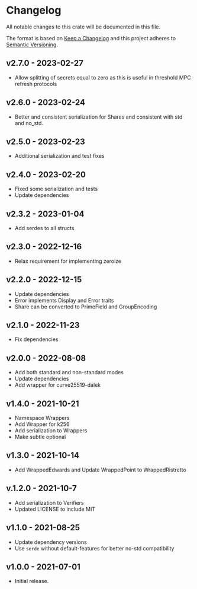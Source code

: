 # Changelog

All notable changes to this crate will be documented in this file.

The format is based on [Keep a Changelog](http://keepachangelog.com/en/1.0.0/)
and this project adheres to [Semantic Versioning](https://semver.org/spec/v2.0.0.html).

## v2.7.0 - 2023-02-27

- Allow splitting of secrets equal to zero as this is useful in threshold MPC refresh protocols

## v2.6.0 - 2023-02-24

- Better and consistent serialization for Shares and consistent with std and no_std.

## v2.5.0 - 2023-02-23

- Additional serialization and test fixes

## v2.4.0 - 2023-02-20

- Fixed some serialization and tests
- Update dependencies

## v2.3.2 - 2023-01-04
- Add serdes to all structs

## v2.3.0 - 2022-12-16
- Relax requirement for implementing zeroize


## v2.2.0 - 2022-12-15
- Update dependencies
- Error implements Display and Error traits
- Share can be converted to PrimeField and GroupEncoding


## v2.1.0 - 2022-11-23
- Fix dependencies

## v2.0.0 - 2022-08-08

- Add both standard and non-standard modes
- Update dependencies
- Add wrapper for curve25519-dalek

## v1.4.0 - 2021-10-21

- Namespace Wrappers
- Add Wrapper for k256
- Add serialization to Wrappers
- Make subtle optional

## v1.3.0 - 2021-10-14

- Add WrappedEdwards and Update WrappedPoint to WrappedRistretto

## v.1.2.0 - 2021-10-7

- Add serialization to Verifiers
- Updated LICENSE to include MIT

## v1.1.0 - 2021-08-25

- Update dependency versions
- Use `serde` without default-features for better no-std compatibility

## v1.0.0 - 2021-07-01

- Initial release.
